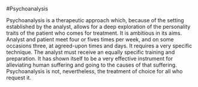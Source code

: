 #Psychoanalysis

Psychoanalysis is a therapeutic approach which, because of the setting established by the analyst, allows for a deep exploration of the personality traits of the patient who comes for treatment. It is ambitious in its aims. Analyst and patient meet four or fives times per week, and on some occasions three, at agreed-upon times and days. It requires a very specific technique. The analyst must receive an equally specific training and preparation. It has shown itself to be a very effective instrument for alleviating human suffering and going to the causes of that suffering. Psychoanalysis is not, nevertheless, the treatment of choice for all who request it.
